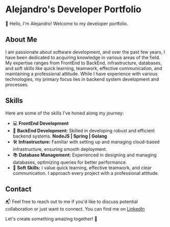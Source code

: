 # Alejandro's Developer Portfolio

👋 Hello, I'm Alejandro! Welcome to my developer portfolio.

## About Me

I am passionate about software development, and over the past few years, I have been dedicated to acquiring knowledge in various areas of the field. My expertise ranges from FrontEnd to BackEnd, infrastructure, databases, and soft skills like quick learning, teamwork, effective communication, and maintaining a professional attitude. While I have experience with various technologies, my primary focus lies in backend system development and processes.



## Skills

Here are some of the skills I've honed along my journey:

- 💻 **FrontEnd Development** 
- 🚀 **BackEnd Development:** Skilled in developing robust and efficient backend systems. **NodeJS | Spring | Golang**
- 🛠️ **Infrastructure:** Familiar with setting up and managing cloud-based infrastructure, ensuring smooth deployment.
- 📚 **Database Management:** Experienced in designing and managing databases, optimizing queries for better performance.
- 🤝 **Soft Skills:** I value quick learning, effective teamwork, and clear communication. I approach every project with a professional attitude.



## Contact

📬 Feel free to reach out to me if you'd like to discuss potential collaboration or just want to connect. You can find me on [LinkedIn](https://www.linkedin.com/in/jah0629/)

Let's create something amazing together! 🌟
